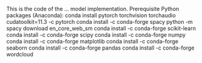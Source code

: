 This is the code of the ... model implementation.
Prerequisite Python packages (Anaconda):
conda install pytorch torchvision torchaudio cudatoolkit=11.3 -c pytorch
conda install -c conda-forge spacy
python -m spacy download en_core_web_sm
conda install -c conda-forge scikit-learn
conda install -c conda-forge scipy
conda install -c conda-forge numpy
conda install -c conda-forge matplotlib
conda install -c conda-forge seaborn
conda install -c conda-forge pandas
conda install -c conda-forge wordcloud
